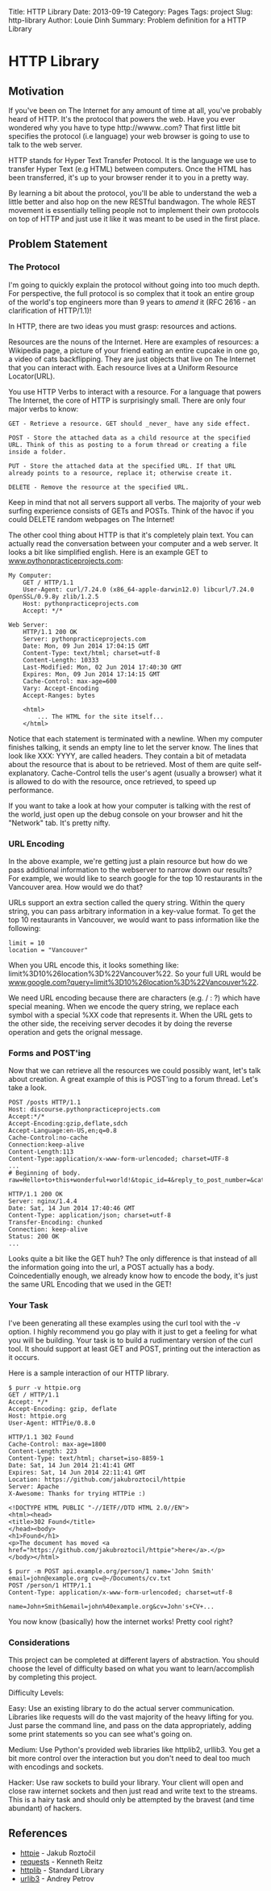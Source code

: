 Title: HTTP Library
Date: 2013-09-19
Category: Pages
Tags: project
Slug: http-library
Author: Louie Dinh
Summary: Problem definition for a HTTP Library

HTTP Library
============

Motivation
----------

If you've been on The Internet for any amount of time at all, you've probably heard of HTTP. It's the protocol that powers the web.
Have you ever wondered why you have to type http://wwww.<insert your favourite website here>.com? That first little bit specifies
the protocol (i.e language) your web browser is going to use to talk to the web server. 

HTTP stands for Hyper Text Transfer Protocol. It is the language we use to transfer Hyper Text (e.g HTML) between computers. Once
the HTML has been transferred, it's up to your browser render it to you in a pretty way. 

By learning a bit about the protocol, you'll be able to understand the web a little better and also hop on the new RESTful bandwagon.
The whole REST movement is essentially telling people not to implement their own protocols on top of HTTP and just use it like
it was meant to be used in the first place. 


Problem Statement
-----------------

### The Protocol ###

I'm going to quickly explain the protocol without going into too much depth. For perspective, the full protocol is so complex that it took an entire group of the 
world's top engineers more than 9 years to _amend_ it (RFC 2616 - an clarification of HTTP/1.1)! 

In HTTP, there are two ideas you must grasp: resources and actions. 

Resources are the nouns of the Internet.  Here are examples of resources: a Wikipedia page, a picture of your friend eating an entire cupcake in one go, 
a video of cats backflipping. They are just objects that live on The Internet that you can interact with. Each resource lives at a Uniform Resource Locator(URL). 

You use HTTP Verbs to interact with a resource. For a language that powers The Internet, the core of HTTP is surprisingly small.
There are only four major verbs to know:

    GET - Retrieve a resource. GET should _never_ have any side effect. 

    POST - Store the attached data as a child resource at the specified URL. Think of this as posting to a forum thread or creating a file inside a folder.

    PUT - Store the attached data at the specified URL. If that URL already points to a resource, replace it; otherwise create it.

    DELETE - Remove the resource at the specified URL.

Keep in mind that not all servers support all verbs. The majority of your web surfing experience consists of GETs and POSTs.
Think of the havoc if you could DELETE random webpages on The Internet!

The other cool thing about HTTP is that it's completely plain text. You can actually read the conversation between your computer and a web server.
It looks a bit like simplified english. Here is an example GET to www.pythonpracticeprojects.com:

    My Computer:
        GET / HTTP/1.1
        User-Agent: curl/7.24.0 (x86_64-apple-darwin12.0) libcurl/7.24.0 OpenSSL/0.9.8y zlib/1.2.5
        Host: pythonpracticeprojects.com
        Accept: */*

    Web Server:
        HTTP/1.1 200 OK
        Server: pythonpracticeprojects.com
        Date: Mon, 09 Jun 2014 17:04:15 GMT
        Content-Type: text/html; charset=utf-8
        Content-Length: 10333
        Last-Modified: Mon, 02 Jun 2014 17:40:30 GMT
        Expires: Mon, 09 Jun 2014 17:14:15 GMT
        Cache-Control: max-age=600
        Vary: Accept-Encoding
        Accept-Ranges: bytes
        
        <html>
            ... The HTML for the site itself...
        </html>

Notice that each statement is terminated with a newline. When my computer finishes talking, it sends an empty line to let the server know.
The lines that look like XXX: YYYY, are called headers. They contain a bit of metadata about  the resource that is about to be
retrieved. Most of them are quite self-explanatory. Cache-Control tells the user's agent (usually a browser) what it is allowed to do
with the resource, once retrieved, to speed up performance. 

If you want to take a look at how your computer is talking with the rest of the world, just open up the debug console on your browser and 
hit the "Network" tab. It's pretty nifty.

### URL Encoding ###

In the above example, we're getting just a plain resource but how do we pass additional information to the webserver to narrow down our results? 
For example, we would like to search google for the top 10 restaurants in the Vancouver area. How would we do that?

URLs support an extra section called the query string. Within the query string, you can pass arbitrary information in a key-value format. 
To get the top 10 restaurants in Vancouver, we would want to pass information like the following:

    limit = 10
    location = "Vancouver"

When you URL encode this, it looks something like: limit%3D10%26location%3D%22Vancouver%22. So your full URL would be www.google.com?query=limit%3D10%26location%3D%22Vancouver%22.

We need URL encoding because there are characters (e.g. / : ?) which have special meaning. When we encode the query string, we replace each symbol with a special %XX code that represents it.
When the URL gets to the other side, the receiving server decodes it by doing the reverse operation and gets the orignal message. 

### Forms and POST'ing ###

Now that we can retrieve all the resources we could possibly want, let's talk about creation. A great example of this is POST'ing to a forum thread. Let's take a look.

    POST /posts HTTP/1.1
    Host: discourse.pythonpracticeprojects.com
    Accept:*/*
    Accept-Encoding:gzip,deflate,sdch
    Accept-Language:en-US,en;q=0.8
    Cache-Control:no-cache
    Connection:keep-alive
    Content-Length:113
    Content-Type:application/x-www-form-urlencoded; charset=UTF-8
    ...
    # Beginning of body.
    raw=Hello+to+this+wonderful+world!&topic_id=4&reply_to_post_number=&category=4&archetype=regular

    HTTP/1.1 200 OK
    Server: nginx/1.4.4
    Date: Sat, 14 Jun 2014 17:40:46 GMT
    Content-Type: application/json; charset=utf-8
    Transfer-Encoding: chunked
    Connection: keep-alive
    Status: 200 OK
    ...

Looks quite a bit like the GET huh? The only difference is that instead of all the information going into the url, a POST actually has a body. Coincedentially enough,
we already know how to encode the body, it's just the same URL Encoding that we used in the GET! 

### Your Task ###

I've been generating all these examples using the curl tool with the -v option. I highly recommend you go play with it just to get a feeling for what you
will be building. Your task is to build a rudimentary version of the curl tool. It should support at least GET and POST, printing out the interaction as it occurs.


Here is a sample interaction of our HTTP library.

    $ purr -v httpie.org
    GET / HTTP/1.1
    Accept: */*
    Accept-Encoding: gzip, deflate
    Host: httpie.org
    User-Agent: HTTPie/0.8.0

    HTTP/1.1 302 Found
    Cache-Control: max-age=1800
    Content-Length: 223
    Content-Type: text/html; charset=iso-8859-1
    Date: Sat, 14 Jun 2014 21:41:41 GMT
    Expires: Sat, 14 Jun 2014 22:11:41 GMT
    Location: https://github.com/jakubroztocil/httpie
    Server: Apache
    X-Awesome: Thanks for trying HTTPie :)

    <!DOCTYPE HTML PUBLIC "-//IETF//DTD HTML 2.0//EN">
    <html><head>
    <title>302 Found</title>
    </head><body>
    <h1>Found</h1>
    <p>The document has moved <a href="https://github.com/jakubroztocil/httpie">here</a>.</p>
    </body></html>

    $ purr -m POST api.example.org/person/1 name='John Smith' email=john@example.org cv=@~/Documents/cv.txt
    POST /person/1 HTTP/1.1
    Content-Type: application/x-www-form-urlencoded; charset=utf-8

    name=John+Smith&email=john%40example.org&cv=John's+CV+...

You now know (basically) how the internet works! Pretty cool right?

### Considerations ###

This project can be completed at different layers of abstraction. You should choose the level of difficulty based on what
you want to learn/accomplish by completing this project.

Difficulty Levels:

Easy: Use an existing library to do the actual server communication. Libraries like requests will do the vast majority of the heavy lifting for you. 
      Just parse the command line, and pass on the data appropriately, adding some print statements so you can see what's going on.

Medium: Use Python's provided web libraries like httplib2, urllib3. You get a bit more control over the interaction but you don't need to deal too much 
        with encodings and sockets.

Hacker: Use raw sockets to build your library. Your client will open and close raw internet sockets and then just read and write text to the streams. This is
        a hairy task and should only be attempted by the bravest (and time abundant) of hackers.  

References
-----------

* [httpie](https://github.com/jkbr/httpie) - Jakub Roztočil
* [requests](http://docs.python-requests.org/en/latest/) - Kenneth Reitz
* [httplib](http://docs.python.org/2/library/httplib.html) - Standard Library
* [urlib3](https://github.com/shazow/urllib3) - Andrey Petrov

